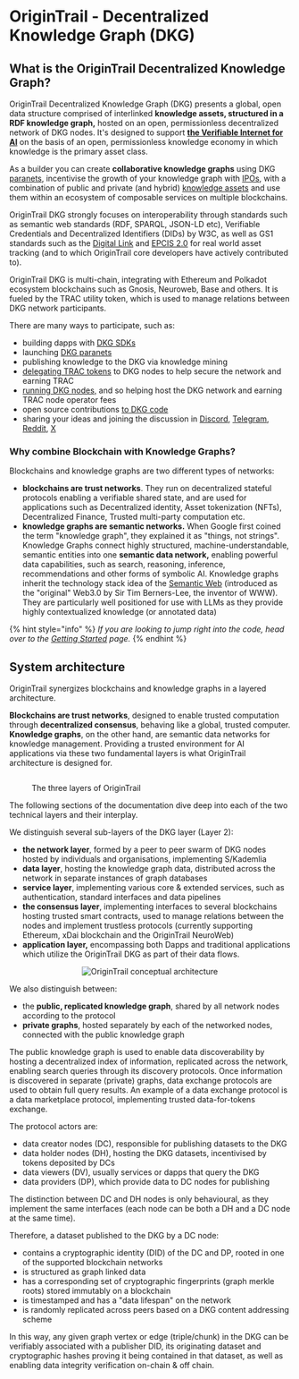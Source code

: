 # OriginTrail - Decentralized Knowledge Graph (DKG)

## What is the OriginTrail Decentralized Knowledge Graph?

OriginTrail Decentralized Knowledge Graph (DKG) presents a global, open data structure comprised of interlinked **knowledge assets, structured in a RDF knowledge graph,** hosted on an open, permissionless decentralized network of DKG nodes. It's designed to support [**the Verifiable Internet for AI**](dkg-v6-previous-version/ecosystem-white-paper.md) on the basis of an open, permissionless knowledge economy in which knowledge is the primary asset class.

As a builder you can create **collaborative knowledge graphs** using DKG [paranets](dkg-v6-previous-version/autonomous-ai-paranets/), incentivise the growth of your knowledge graph with [IPOs](dkg-v6-previous-version/autonomous-ai-paranets/initial-paranet-offerings-ipos.md), with a combination of public and private (and hybrid) [knowledge assets](broken-reference) and use them within an ecosystem of composable services on multiple blockchains.

OriginTrail DKG strongly focuses on interoperability through standards such as semantic web standards (RDF, SPARQL, JSON-LD etc), Verifiable Credentials and Decentralized Identifiers (DIDs) by W3C, as well as GS1 standards such as the [Digital Link](https://www.gs1.org/standards/gs1-digital-link) and [EPCIS 2.0](https://www.gs1au.org/standards/epcis) for real world asset tracking (and to which OriginTrail core developers have actively contributed to).

OriginTrail DKG is multi-chain, integrating with Ethereum and Polkadot ecosystem blockchains such as Gnosis, Neuroweb, Base and others. It is fueled by the TRAC utility token, which is used to manage relations between DKG network participants.&#x20;

There are many ways to participate, such as:

* building dapps with [DKG SDKs](dkg-v6-previous-version/dkg-sdk/)&#x20;
* launching [DKG paranets](dkg-v6-previous-version/autonomous-ai-paranets/)
* publishing knowledge to the DKG via knowledge mining&#x20;
* [delegating TRAC tokens](dkg-v6-previous-version/delegated-staking/) to DKG nodes to help secure the network and earning TRAC&#x20;
* [running DKG nodes,](dkg-v6-previous-version/node-setup-instructions/) and so helping host the DKG network and earning TRAC node operator fees&#x20;
* open source contributions [to DKG code](useful-resources/contribute/)
* sharing your ideas and joining the discussion in [Discord](https://discord.gg/gYq6GuJ4sJ), [Telegram](https://t.me/origintrail), [Reddit](https://www.reddit.com/r/OriginTrail/), [X](https://x.com/origin_trail)&#x20;

### Why combine Blockchain with Knowledge Graphs?

Blockchains and knowledge graphs are two different types of networks:

* **blockchains are trust networks**. They run on decentralized stateful protocols enabling a verifiable shared state, and are used for applications such as Decentralized identity, Asset tokenization (NFTs), Decentralized Finance, Trusted multi-party computation etc.
* **knowledge graphs are semantic networks.** When Google first coined the term "knowledge graph", they explained it as "things, not strings". Knowledge Graphs connect highly structured, machine-understandable, semantic entities into one **semantic data network,** enabling powerful data capabilities, such as search, reasoning, inference, recommendations and other forms of symbolic AI. Knowledge graphs inherit the technology stack idea of the [Semantic Web](https://en.wikipedia.org/wiki/Semantic_Web) (introduced as the "original" Web3.0 by Sir Tim Berners-Lee, the inventor of WWW). They are particularly well positioned for use with LLMs as they provide highly contextualized knowledge (or annotated data)

{% hint style="info" %}
_If you are looking to jump right into the code, head over to the_ [_Getting Started_](broken-reference) _page._
{% endhint %}

## System architecture

OriginTrail synergizes blockchains and knowledge graphs in a layered architecture.&#x20;

**Blockchains are trust networks**, designed to enable trusted computation through **decentralized consensus**, behaving like a global, trusted computer. **Knowledge graphs**, on the other hand, are semantic data networks for knowledge management. Providing a trusted environment for AI applications via these two fundamental layers is what OriginTrail architecture is designed for.

<figure><img src=".gitbook/assets/Screenshot 2024-06-13 at 23.54.29.png" alt=""><figcaption><p>The three layers of OriginTrail</p></figcaption></figure>

The following sections of the documentation dive deep into each of the two technical layers and their interplay.

We distinguish several sub-layers of the DKG layer (Layer 2):

* **the network layer**, formed by a peer to peer swarm of DKG nodes hosted by individuals and organisations, implementing S/Kademlia
* **data layer**, hosting the knowledge graph data, distributed across the network in separate instances of graph databases
* **service layer**, implementing various core & extended services, such as authentication, standard interfaces and data pipelines
* **the consensus layer**, implementing interfaces to several blockchains hosting trusted smart contracts, used to manage relations between the nodes and implement trustless protocols (currently supporting Ethereum, xDai blockchain and the OriginTrail NeuroWeb)
* **application layer,** encompassing both Dapps and traditional applications which utilize the OriginTrail DKG as part of their data flows.

<div align="center"><img src=".gitbook/assets/Screenshot 2022-03-30 at 16.46.10.png" alt="OriginTrail conceptual architecture"></div>

We also distinguish between:

* the **public, replicated knowledge graph**, shared by all network nodes according to the protocol
* **private graphs**, hosted separately by each of the networked nodes, connected with the public knowledge graph

The public knowledge graph is used to enable data discoverability by hosting a decentralized index of information, replicated across the network, enabling search queries through its discovery protocols. Once information is discovered in separate (private) graphs, data exchange protocols are used to obtain full query results. An example of a data exchange protocol is a data marketplace protocol, implementing trusted data-for-tokens exchange.

The protocol actors are:

* data creator nodes (DC), responsible for publishing datasets to the DKG
* data holder nodes (DH), hosting the DKG datasets, incentivised by tokens deposited by DCs
* data viewers (DV), usually services or dapps that query the DKG
* data providers (DP), which provide data to DC nodes for publishing

The distinction between DC and DH nodes is only behavioural, as they implement the same interfaces (each node can be both a DH and a DC node at the same time).

Therefore, a dataset published to the DKG by a DC node:

* contains a cryptographic identity (DID) of the DC and DP, rooted in one of the supported blockchain networks
* is structured as graph linked data
* has a corresponding set of cryptographic fingerprints (graph merkle roots) stored immutably on a blockchain
* is timestamped and has a "data lifespan" on the network&#x20;
* is randomly replicated across peers based on a DKG content addressing scheme

In this way, any given graph vertex or edge (triple/chunk) in the DKG can be verifiably associated with a publisher DID, its originating dataset and cryptographic hashes proving it being contained in that dataset, as well as enabling data integrity verification on-chain & off chain.&#x20;
